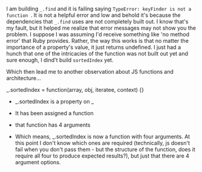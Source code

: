 I am building `_.find` and it is failing saying `TypeError: keyFinder is not a function `. It is not a helpful error and low and behold it's because the dependencies that `_.find` uses are not completely built out. I know that's my fault, but it helped me realize that error messages may not show you the problem. I suppose I was assuming I'd receive something like 'no method error' that Ruby provides. Rather, the way this works is that no matter the importance of a property's value, it just returns undefined. I just had a hunch that one of the intricacies of the function was not built out yet and sure enough, I dind't build `sortedIndex` yet.

Which then lead me to another observation about JS functions and architecture...

_.sortedIndex = function(array, obj, iteratee, context) {}

- _.sortedIndex is a property on _

- It has been assigned a function
- that function has 4 arguments

- Which means, _.sortedIndex is now a function with four arguments. At this point I don't know which ones are required (technically, js doesn't fail when you don't pass them - but the structure of the function, does it require all four to produce expected results?), but just that there are 4 argument options.
